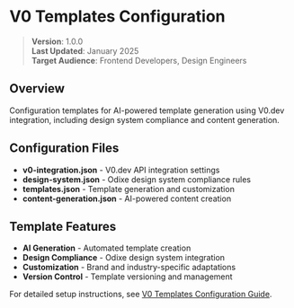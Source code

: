 # V0 Templates Configuration

> **Version**: 1.0.0  
> **Last Updated**: January 2025  
> **Target Audience**: Frontend Developers, Design Engineers  

## Overview

Configuration templates for AI-powered template generation using V0.dev integration, including design system compliance and content generation.

## Configuration Files

- **v0-integration.json** - V0.dev API integration settings
- **design-system.json** - Odixe design system compliance rules
- **templates.json** - Template generation and customization
- **content-generation.json** - AI-powered content creation

## Template Features

- **AI Generation** - Automated template creation
- **Design Compliance** - Odixe design system integration
- **Customization** - Brand and industry-specific adaptations
- **Version Control** - Template versioning and management

For detailed setup instructions, see [V0 Templates Configuration Guide](../../configuration/V0_TEMPLATES.md).
